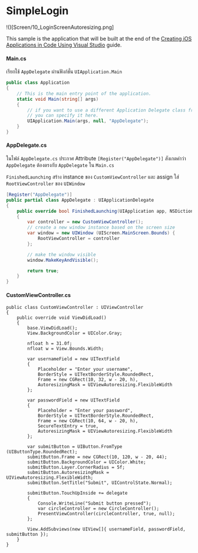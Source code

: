 SimpleLogin
==========

!()[Screen/10_LoginScreenAutoresizing.png]

This sample is the application that will be built at the end of the [Creating iOS Applications in Code Using Visual Studio](http://developer.xamarin.com/guides/ios/application_fundamentals/ios_code_only/) guide.

#### Main.cs

เรียกใช้ `AppDelegate` ผ่านฟังก์ชั่น `UIApplication.Main`

```csharp
public class Application
{
    // This is the main entry point of the application.
    static void Main(string[] args)
    {
        // if you want to use a different Application Delegate class from "AppDelegate"
        // you can specify it here.
        UIApplication.Main(args, null, "AppDelegate");
    }
}
```

#### AppDelegate.cs

ในไฟล์ `AppDelegate.cs` ประกาศ Attribute `[Register("AppDelegate")]` สังเกตคำว่า `AppDelegate` ต้องตรงกับ `AppDelegate` ใน `Main.cs`

`FinishedLaunching` สร้าง instance ของ `CustomViewController` และ assign ใส่ `RootViewController` ของ `UIWindow`

```csharp
[Register("AppDelegate")]
public partial class AppDelegate : UIApplicationDelegate
{
    public override bool FinishedLaunching(UIApplication app, NSDictionary options)
    {
        var controller = new CustomViewController();
        // create a new window instance based on the screen size
        var window = new UIWindow (UIScreen.MainScreen.Bounds) {
            RootViewController = controller
        };

        // make the window visible
        window.MakeKeyAndVisible();

        return true;
    }
}
```

#### CustomViewController.cs

```
public class CustomViewController : UIViewController
{
    public override void ViewDidLoad()
    {
        base.ViewDidLoad();
        View.BackgroundColor = UIColor.Gray;

        nfloat h = 31.0f;
        nfloat w = View.Bounds.Width;

        var usernameField = new UITextField
        {
            Placeholder = "Enter your username",
            BorderStyle = UITextBorderStyle.RoundedRect,
            Frame = new CGRect(10, 32, w - 20, h),
            AutoresizingMask = UIViewAutoresizing.FlexibleWidth
        };

        var passwordField = new UITextField
        {
            Placeholder = "Enter your password",
            BorderStyle = UITextBorderStyle.RoundedRect,
            Frame = new CGRect(10, 64, w - 20, h),
            SecureTextEntry = true,
            AutoresizingMask = UIViewAutoresizing.FlexibleWidth
        };

        var submitButton = UIButton.FromType (UIButtonType.RoundedRect);
        submitButton.Frame = new CGRect(10, 120, w - 20, 44);
        submitButton.BackgroundColor = UIColor.White;
        submitButton.Layer.CornerRadius = 5f;
        submitButton.AutoresizingMask = UIViewAutoresizing.FlexibleWidth;
        submitButton.SetTitle("Submit", UIControlState.Normal);

        submitButton.TouchUpInside += delegate
        {
            Console.WriteLine("Submit button pressed");
            var circleController = new CircleController();
            PresentViewController(circleController, true, null);
        };

        View.AddSubviews(new UIView[]{ usernameField, passwordField, submitButton });
    }
}
```



